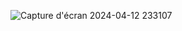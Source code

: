 ![Capture d'écran 2024-04-12 233107](https://github.com/user-attachments/assets/d6b9c57a-106e-4a3a-8a96-9f5ca5e92e31)
